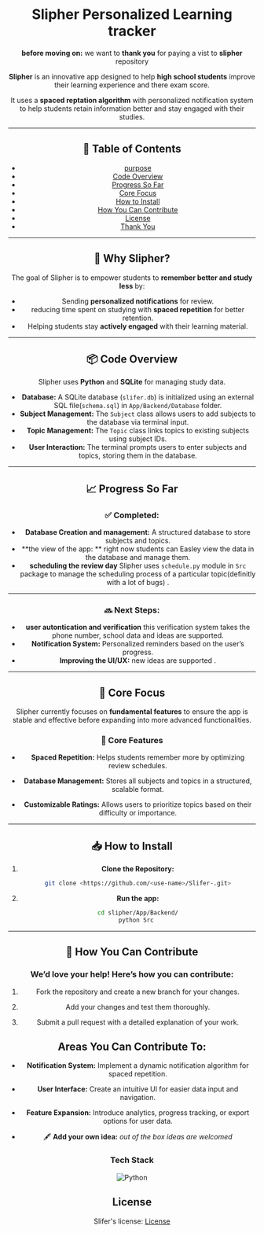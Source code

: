 <div align="center">

# Slipher Personalized Learning tracker

**before moving on:** we want to **thank you** for paying a vist to **slipher** repository

**Slipher** is an innovative app designed to help **high school students** improve their learning experience and there exam score.

It uses a **spaced reptation algorithm** with personalized notification system to help students retain information better and stay engaged with their studies.

---

## 📖 Table of Contents
- [purpose](#-why-slipher)
- [Code Overview](#-code-overview)
- [Progress So Far](#-progress-so-far)
- [Core Focus](#-core-focus)
- [How to Install](#-how-to-install)
- [How You Can Contribute](#-how-you-can-contribute)
- [License](#license)
- [Thank You](#-thank-you)

---

## 🚀 Why Slipher?
The goal of Slipher is to empower students to **remember better and study less** by:
- Sending **personalized notifications** for review.
- reducing time spent on studying with **spaced repetition** for better retention.
- Helping students stay **actively engaged** with their learning material.

---


## 📦 Code Overview
Slipher uses **Python** and **SQLite** for managing study data.
- **Database:** A SQLite database (`slifer.db`) is initialized using an external SQL file(`schema.sql`) in `App/Backend/Database` folder.
- **Subject Management:** The `Subject` class allows users to add subjects to the database via terminal input.
- **Topic Management:** The `Topic` class links topics to existing subjects using subject IDs.
- **User Interaction:** The terminal prompts users to enter subjects and topics, storing them in the database.

---

## 📈 Progress So Far
### ✅ Completed:
- **Database Creation and management:** A structured database to store subjects and topics.
- **the view of the app: ** right now students can Easley view the data in the database and manage them.
- **scheduling the review day** Slipher uses `schedule.py` module in `Src` package to manage the scheduling process of a particular topic(definitly with a lot of bugs) .

---

### 🔜 Next Steps:
- **user autontication and verification** this verification system takes the phone number, school data and ideas are supported.
- **Notification System:** Personalized reminders based on the user’s progress.
- **Improving the UI/UX:** new ideas are supported .
---

## 🎯 Core Focus
Slipher currently focuses on **fundamental features** to ensure the app is stable and effective before expanding into more advanced functionalities.

### 🎯 Core Features

- **Spaced Repetition:** Helps students remember more by optimizing review schedules.

- **Database Management:** Stores all subjects and topics in a structured, scalable format.

- **Customizable Ratings:** Allows users to prioritize topics based on their difficulty or importance.

---

## 📥 How to Install
1. **Clone the Repository:**
   ```bash
   git clone <https://github.com/<use-name>/Slifer-.git>
   
   ```


2. **Run the app:**
    ```bash
    cd slipher/App/Backend/
    python Src 
    ```

---

## 🤝 How You Can Contribute

### **We’d love your help! Here’s how you can contribute:**

1. Fork the repository and create a new branch for your changes.

2. Add your changes and test them thoroughly.

3. Submit a pull request with a detailed explanation of your work.


## Areas You Can Contribute To:

- **Notification System:** Implement a dynamic notification algorithm for spaced repetition.

- **User Interface:** Create an intuitive UI for easier data input and navigation.

- **Feature Expansion:** Introduce analytics, progress tracking, or export options for user data.
- 🖋 **Add your own idea:** *out of the box ideas are welcomed*


### Tech Stack
![Python](https://img.shields.io/badge/Python-FFD43B?style=flat-square&logo=python&logoColor=green)

## License

Slifer's license: [License](./Documentation/LICENSE)
